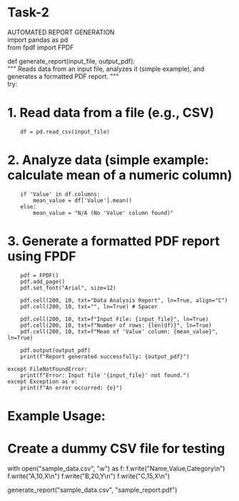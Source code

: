 # Task-2
AUTOMATED REPORT GENERATION
<br>
import pandas as pd
<br> 
from fpdf import FPDF
<br>

def generate_report(input_file, output_pdf):
<br>
    """ Reads data from an input file, analyzes it (simple example),
  and generates a formatted PDF report.
    """
    <br>
    try:
    <br>
 # 1. Read data from a file (e.g., CSV)
        df = pd.read_csv(input_file)
 # 2. Analyze data (simple example: calculate mean of a numeric column)
        if 'Value' in df.columns:
            mean_value = df['Value'].mean()
        else:
            mean_value = "N/A (No 'Value' column found)"
 # 3. Generate a formatted PDF report using FPDF
        pdf = FPDF()
        pdf.add_page()
        pdf.set_font("Arial", size=12)

        pdf.cell(200, 10, txt="Data Analysis Report", ln=True, align="C")
        pdf.cell(200, 10, txt="", ln=True) # Spacer

        pdf.cell(200, 10, txt=f"Input File: {input_file}", ln=True)
        pdf.cell(200, 10, txt=f"Number of rows: {len(df)}", ln=True)
        pdf.cell(200, 10, txt=f"Mean of 'Value' column: {mean_value}", ln=True)

        pdf.output(output_pdf)
        print(f"Report generated successfully: {output_pdf}")

    except FileNotFoundError:
        print(f"Error: Input file '{input_file}' not found.")
    except Exception as e:
        print(f"An error occurred: {e}")
# Example Usage:
# Create a dummy CSV file for testing
with open("sample_data.csv", "w") as f:
    f.write("Name,Value,Category\n")
    f.write("A,10,X\n")
    f.write("B,20,Y\n")
    f.write("C,15,X\n")

generate_report("sample_data.csv", "sample_report.pdf")
